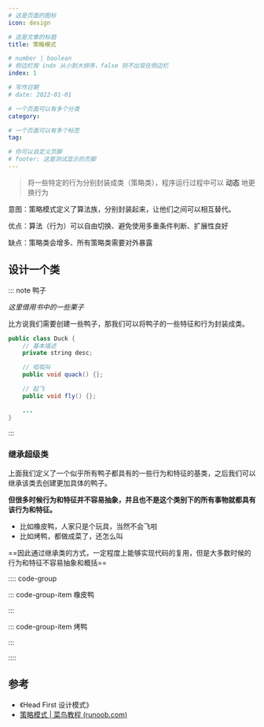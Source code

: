 ```yaml
---
# 这是页面的图标
icon: design

# 这是文章的标题
title: 策略模式

# number | boolean
# 侧边栏按 indx 从小到大排序，false 则不出现在侧边栏
index: 1

# 写作日期
# date: 2022-01-01

# 一个页面可以有多个分类
category: 

# 一个页面可以有多个标签
tag: 

# 你可以自定义页脚
# footer: 这是测试显示的页脚
---
```




> 将一些特定的行为分别封装成类（策略类），程序运行过程中可以 **动态** 地更换行为



意图：策略模式定义了算法族，分别封装起来，让他们之间可以相互替代。

优点：算法（行为）可以自由切换、避免使用多重条件判断、扩展性良好

缺点：策略类会增多、所有策略类需要对外暴露



## 设计一个类

::: note 鸭子

*这里借用书中的一些栗子*



比方说我们需要创建一些鸭子，那我们可以将鸭子的一些特征和行为封装成类。

```java
public class Duck {
	// 基本描述
	private string desc;

	// 呱呱叫
	public void quack() {};

	// 起飞
	public void fly() {};

	...
}
```

:::



### 继承超级类

上面我们定义了一个似乎所有鸭子都具有的一些行为和特征的基类，之后我们可以继承该类去创建更加具体的鸭子。

**但很多时候行为和特征并不容易抽象，并且也不是这个类别下的所有事物就都具有该行为和特征。**

- 比如橡皮鸭，人家只是个玩具，当然不会飞啦
- 比如烤鸭，都做成菜了，还怎么叫

==因此通过继承类的方式，一定程度上能够实现代码的复用，但是大多数时候的行为和特征不容易抽象和概括==



:::: code-group

::: code-group-item 橡皮鸭

:::

::: code-group-item 烤鸭

:::

::::





## 参考

- 《Head First 设计模式》
- [策略模式 | 菜鸟教程 (runoob.com)](https://www.runoob.com/design-pattern/strategy-pattern.html)

